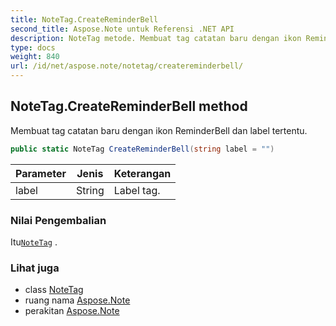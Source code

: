 ```yaml
---
title: NoteTag.CreateReminderBell
second_title: Aspose.Note untuk Referensi .NET API
description: NoteTag metode. Membuat tag catatan baru dengan ikon ReminderBell dan label tertentu.
type: docs
weight: 840
url: /id/net/aspose.note/notetag/createreminderbell/
---
```

## NoteTag.CreateReminderBell method

Membuat tag catatan baru dengan ikon ReminderBell dan label tertentu.

```csharp
public static NoteTag CreateReminderBell(string label = "")
```

| Parameter | Jenis | Keterangan |
| --- | --- | --- |
| label | String | Label tag. |

### Nilai Pengembalian

Itu[`NoteTag`](../) .

### Lihat juga

* class [NoteTag](../)
* ruang nama [Aspose.Note](../../notetag/)
* perakitan [Aspose.Note](../../../)


